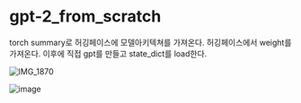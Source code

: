 # gpt-2_from_scratch

torch summary로 허깅페이스에 모델아키텍쳐를 가져온다. 허깅페이스에서 weight를 가져온다. 이후에 직접 gpt를 만들고 state_dict를 load한다.


![IMG_1870](https://github.com/user-attachments/assets/9cdfd128-d085-47b9-8800-8b149c91ca38)


![image](https://github.com/user-attachments/assets/4ce4c7d8-cb48-4b1c-acf9-8f30cc54471d)
